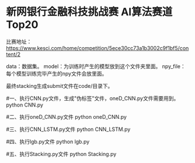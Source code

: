 # 新网银行金融科技挑战赛 AI算法赛道 Top20
比赛地址：https://www.kesci.com/home/competition/5ece30cc73a1b3002c9f1bf5/content/2

data：数据集。
model：为训练时产生的模型放到这个文件夹里面。
npy_file：每个模型训练完毕产生的npy文件会放里面。

最终stacking生成submit文件在code/目录下。

#一、执行CNN.py文件，生成"伪标签"文件，oneD_CNN.py文件需要用到。
python CNN.py

#二、执行oneD_CNN.py文件
python oneD_CNN.py

#三、执行CNN_LSTM.py文件
python CNN_LSTM.py

#四、执行lgb.py文件
python lgb.py

#五、执行Stacking.py文件
python Stacking.py
